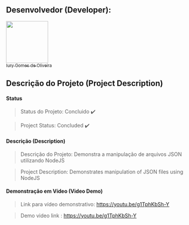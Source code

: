 <p align="center">
  <img src="">
</p>

## Desenvolvedor (Developer):

[<img src="https://avatars3.githubusercontent.com/u/30157522?s=460&u=30d3397df3e4655b6fa8047ac27052569cf7db78&v=4" width=115><br><sub>Iury Gomes de Oliveira</sub>](https://github.com/iurygdeoliveira)

## Descrição do Projeto (Project Description)

#### Status

> Status do Projeto: Concluido :heavy_check_mark:

> Project Status: Concluded :heavy_check_mark:

#### Descrição (Description)

> Descrição do Projeto: Demonstra a manipulação de arquivos JSON utilizando NodeJS

> Project Description: Demonstrates manipulation of JSON files using NodeJS

#### Demonstração em Vídeo (Video Demo)

> Link para vídeo demonstrativo: https://youtu.be/g1TphKbSh-Y

> Demo video link : https://youtu.be/g1TphKbSh-Y
